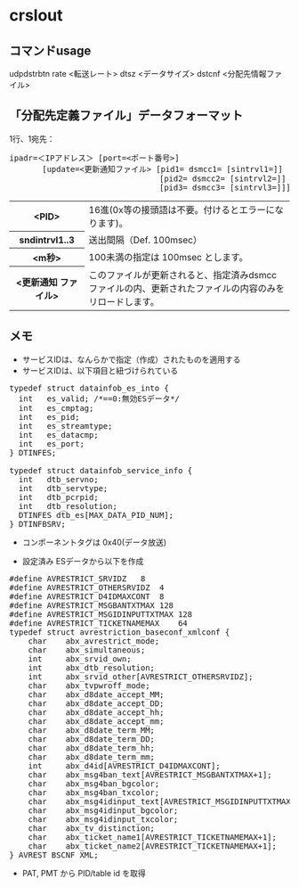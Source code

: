 # crslout

## コマンドusage

udpdstrbtn rate <転送レート> dtsz <データサイズ> dstcnf <分配先情報ファイル>

## 「分配先定義ファイル」データフォーマット

1行、1宛先：

<pre>
ipadr=＜IPアドレス＞ [port=<ポート番号>]　
       [update=<更新通知ファイル> [pid1=<PID\> dsmcc1=<DSM-CCデータファイル> [sintrvl1=<m秒>]]
                                [pid2=<PID\> dsmcc2=<DSM-CCデータファイル> [sintrvl2=<m秒>]]
                                [pid3=<PID\> dsmcc3=<DSM-CCデータファイル> [sintrvl3=<m秒>]]]
</pre>

<table>
<tr><th> &lt;PID> </th><td>16進(0x等の接頭語は不要。付けるとエラーになります)。</td></tr>
<tr><th>sndintrvl1..3</th><td>送出間隔（Def. 100msec）</td></tr>
<tr><th> &lt;m秒></th><td>100未満の指定は 100msec とします。</td></tr>
<tr><th> &lt;更新通知 ファイル></th><td>このファイルが更新されると、指定済みdsmccファイルの内、更新されたファイルの内容のみをリロードします。</td></tr>
</table>



## メモ

* サービスIDは、なんらかで指定（作成）されたものを適用する
* サービスIDは、以下項目と紐づけられている

<pre>
typedef struct datainfob_es_into {
  int   es_valid; /*==0:無効ESデータ*/
  int   es_cmptag;
  int   es_pid;
  int   es_streamtype;
  int   es_datacmp;
  int   es_port;
} DTINFES;

typedef struct datainfob_service_info {
  int   dtb_servno;
  int   dtb_servtype;
  int   dtb_pcrpid;
  int   dtb_resolution;
  DTINFES dtb_es[MAX_DATA_PID_NUM];
} DTINFBSRV;
</pre>

* コンポーネントタグは 0x40(データ放送)

* 設定済み ESデータから以下を作成

<pre>
#define	AVRESTRICT_SRVIDZ	8
#define	AVRESTRICT_OTHERSRVIDZ	4
#define	AVRESTRICT_D4IDMAXCONT	8
#define	AVRESTRICT_MSGBANTXTMAX	128
#define	AVRESTRICT_MSGIDINPUTTXTMAX	128
#define	AVRESTRICT_TICKETNAMEMAX	64
typedef struct avrestriction_baseconf_xmlconf {
	char	abx_avrestrict_mode;
	char	abx_simultaneous;
	int		abx_srvid_own;
	int		abx_dtb_resolution;
	int		abx_srvid_other[AVRESTRICT_OTHERSRVIDZ];
	char	abx_tvpwroff_mode;
	char	abx_d8date_accept_MM;
	char	abx_d8date_accept_DD;
	char	abx_d8date_accept_hh;
	char	abx_d8date_accept_mm;
	char	abx_d8date_term_MM;
	char	abx_d8date_term_DD;
	char	abx_d8date_term_hh;
	char	abx_d8date_term_mm;
	int		abx_d4id[AVRESTRICT_D4IDMAXCONT];
	char	abx_msg4ban_text[AVRESTRICT_MSGBANTXTMAX+1];
	char	abx_msg4ban_bgcolor;
	char	abx_msg4ban_txcolor;
	char	abx_msg4idinput_text[AVRESTRICT_MSGIDINPUTTXTMAX+1];
	char	abx_msg4idinput_bgcolor;
	char	abx_msg4idinput_txcolor;
	char	abx_tv_distinction;
	char	abx_ticket_name1[AVRESTRICT_TICKETNAMEMAX+1];
	char	abx_ticket_name2[AVRESTRICT_TICKETNAMEMAX+1];
} AVREST_BSCNF_XML;
</pre>

* PAT, PMT から PID/table id を取得
